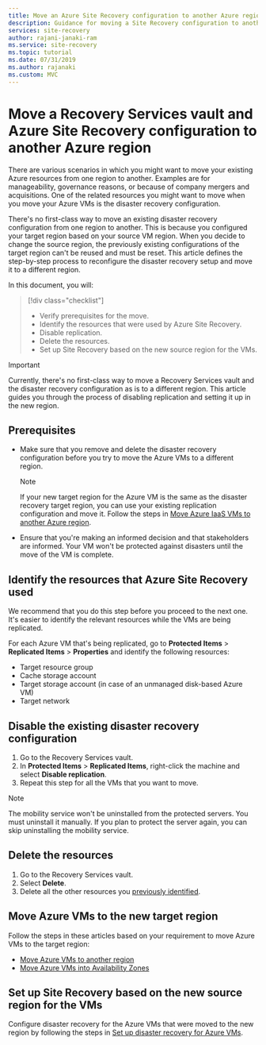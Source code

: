 ```yaml
---
title: Move an Azure Site Recovery configuration to another Azure region | Microsoft Docs
description: Guidance for moving a Site Recovery configuration to another Azure region
services: site-recovery
author: rajani-janaki-ram
ms.service: site-recovery
ms.topic: tutorial
ms.date: 07/31/2019
ms.author: rajanaki
ms.custom: MVC
---
```


# Move a Recovery Services vault and Azure Site Recovery configuration to another Azure region

There are various scenarios in which you might want to move your existing Azure resources from one region to another. Examples are for manageability, governance reasons, or because of company mergers and acquisitions. One of the related resources you might want to move when you move your Azure VMs is the disaster recovery configuration. 

There's no first-class way to move an existing disaster recovery configuration from one region to another. This is because you configured your target region based on your source VM region. When you decide to change the source region, the previously existing configurations of the target region can't be reused and must be reset. This article defines the step-by-step process to reconfigure the disaster recovery setup and move it to a different region.

In this document, you will:

> [!div class="checklist"]
> * Verify prerequisites for the move.
> * Identify the resources that were used by Azure Site Recovery.
> * Disable replication.
> * Delete the resources.
> * Set up Site Recovery based on the new source region for the VMs.

> [!IMPORTANT]
> Currently, there's no first-class way to move a Recovery Services vault and the disaster recovery configuration as is to a different region. This article guides you through the process of disabling replication and setting it up in the new region.

## Prerequisites

- Make sure that you remove and delete the disaster recovery configuration before you try to move the Azure VMs to a different region. 

  > [!NOTE]
  > If your new target region for the Azure VM is the same as the disaster recovery target region, you can use your existing replication configuration and move it. Follow the steps in [Move Azure IaaS VMs to another Azure region](azure-to-azure-tutorial-migrate.md).

- Ensure that you're making an informed decision and that stakeholders are informed. Your VM won't be protected against disasters until the move of the VM is complete.

## Identify the resources that Azure Site Recovery used
We recommend that you do this step before you proceed to the next one. It's easier to identify the relevant resources while the VMs are being replicated.

For each Azure VM that's being replicated, go to **Protected Items** > **Replicated Items** > **Properties** and identify the following resources:

- Target resource group
- Cache storage account
- Target storage account (in case of an unmanaged disk-based Azure VM) 
- Target network


## Disable the existing disaster recovery configuration

1. Go to the Recovery Services vault.
2. In **Protected Items** > **Replicated Items**, right-click the machine and select **Disable replication**.
3. Repeat this step for all the VMs that you want to move.

> [!NOTE]
> The mobility service won't be uninstalled from the protected servers. You must uninstall it manually. If you plan to protect the server again, you can skip uninstalling the mobility service.

## Delete the resources

1. Go to the Recovery Services vault.
2. Select **Delete**.
3. Delete all the other resources you [previously identified](#identify-the-resources-that-were-used-by-azure-site-recovery).
 
## Move Azure VMs to the new target region

Follow the steps in these articles based on your requirement to move Azure VMs to the target region:

- [Move Azure VMs to another region](azure-to-azure-tutorial-migrate.md)
- [Move Azure VMs into Availability Zones](move-azure-VMs-AVset-Azone.md)

## Set up Site Recovery based on the new source region for the VMs

Configure disaster recovery for the Azure VMs that were moved to the new region by following the steps in [Set up disaster recovery for Azure VMs](azure-to-azure-tutorial-enable-replication.md).
